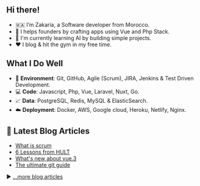 ## Hi there!

- 🇲🇦 I’m Zakaria, a Software developer from Morocco.
- :rocket: I helps founders by crafting apps using Vue and Php Stack.
- :hammer: I'm currently learning AI by building simple projects.
- :hearts: I blog & hit the gym in my free time.

## What I Do Well

- :space_invader: **Environment**: Git, GitHub, Agile (Scrum), JIRA, Jenkins & Test Driven Development.
- :computer: **Code**:  Javascript, Php, Vue, Laravel, Nuxt, Go.
- :chart_with_upwards_trend: **Data**: PostgreSQL, Redis, MySQL & ElasticSearch.
- :cloud: **Deployment**: Docker, AWS, Google cloud, Heroku, Netlify, Nginx.


## 📘 Latest Blog Articles

<!-- BLOG-POST-LIST:START -->
- [What is scrum](https://devzack.com/blog/scrum)
- [6 Lessons from HULT](https://devzack.com/blog/hult)
- [What&#39;s new about vue.3](https://devzack.com/blog/vue)
- [The ultimate git guide](https://devzack.com/blog/git)
<!-- BLOG-POST-LIST:END -->

▶ [...more blog articles](https://devzack.com)

